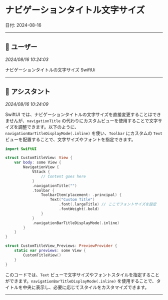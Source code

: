 # ナビゲーションタイトル文字サイズ

日付: 2024-08-16

---

## 👤 ユーザー
*2024/08/16 10:24:03*

ナビゲーションタイトルの文字サイズ SwiftUi

---

## 🤖 アシスタント
*2024/08/16 10:24:09*

SwiftUI では、ナビゲーションタイトルの文字サイズを直接変更することはできませんが、`navigationTitle` の代わりにカスタムビューを使用することで文字サイズを調整できます。以下のように、`navigationBarTitleDisplayMode(.inline)` を使い、`Toolbar` にカスタムの `Text` ビューを配置することで、文字サイズやフォントを指定できます。

```swift
import SwiftUI

struct CustomTitleView: View {
    var body: some View {
        NavigationView {
            VStack {
                // Content goes here
            }
            .navigationTitle("")
            .toolbar {
                ToolbarItem(placement: .principal) {
                    Text("Custom Title")
                        .font(.largeTitle) // ここでフォントサイズを設定
                        .fontWeight(.bold)
                }
            }
            .navigationBarTitleDisplayMode(.inline)
        }
    }
}

struct CustomTitleView_Previews: PreviewProvider {
    static var previews: some View {
        CustomTitleView()
    }
}
```

このコードでは、`Text` ビューで文字サイズやフォントスタイルを指定することができます。`navigationBarTitleDisplayMode(.inline)` を使用することで、タイトルを中央に表示し、必要に応じてスタイルをカスタマイズできます。

---
